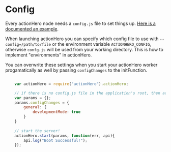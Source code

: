 # Config

Every actionHero node needs a `config.js` file to set things up.  [Here is a documented an example](https://github.com/evantahler/actionHero/blob/master/config.js).

When launching actionHero you can specify which config file to use with `--config=/path/to/file` or the environment variable `ACTIONHERO_CONFIG`, otherwise `confg.js` will be used from your working directory.  This is how to implement "environments" in actionHero.

You can overwrite these settings when you start your actionHero worker progamatically as well by passing `configChanges` to the initFunction.   

```javascript

	var actionHero = require("actionHero").actionHero;

	// if there is no config.js file in the application's root, then actionHero will load in a collection of default params.  You can overwrite them with params.configChanges
	var params = {};
	params.configChanges = {
		general: {
			developmentMode: true
		}
	}
	
	// start the server!
	actionHero.start(params, function(err, api){
		api.log("Boot Successful!");
	});

```